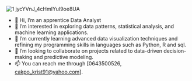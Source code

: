 ![1 jycYVnJ_4cHmIYuI9oe8UA](https://github.com/CAK91DY/CAK91DY/assets/126650090/cf88a1df-bdea-4843-87c4-dbfd758e6ea3)

- 👋 Hi, I’m an apprentice Data Analyst
- 👀 I’m interested in exploring data patterns, statistical analysis, and machine learning applications.
- 🌱 I’m currently learning advanced data visualization techniques and refining my programming skills in languages such as Python, R and sql.
- 💞️ I’m looking to collaborate on projects related to data-driven decision-making and predictive modeling.
- 📫 You can reach me through [0643500526, cakpo_krist91@yahoo.com].

<!---
CAK91DY/CAK91DY is a ✨ special ✨ repository because its `README.md` (this file) appears on your GitHub profile.
You can click the Preview link to take a look at your changes.
--->
